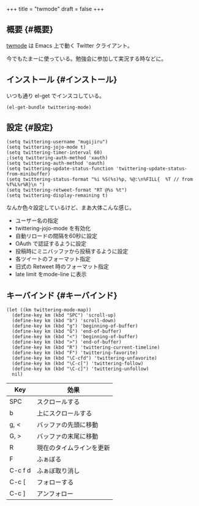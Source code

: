 +++
title = "twmode"
draft = false
+++

## 概要 {#概要}

[twmode](https://github.com/hayamiz/twittering-mode) は Emacs 上で動く Twitter クライアント。

今でもたまーに使っている。勉強会に参加して実況する時などに。


## インストール {#インストール}

いつも通り el-get でインスコしている。

```emacs-lisp
(el-get-bundle twittering-mode)
```


## 設定 {#設定}

```emacs-lisp
(setq twittering-username "mugijiru")
(setq twittering-jojo-mode t)
(setq twittering-timer-interval 60)
;(setq twittering-auth-method 'xauth)
(setq twittering-auth-method 'oauth)
(setq twittering-update-status-function 'twittering-update-status-from-minibuffer)
(setq twittering-status-format "%i %S(%s)%p, %@:\n%FILL{  %T // from %f%L%r%R}\n ")
(setq twittering-retweet-format "RT @%s %t")
(setq twittering-display-remaining t)
```

なんか色々設定しているけど、まあ大体こんな感じ。

-   ユーザー名の指定
-   twittering-jojo-mode を有効化
-   自動リロードの間隔を60秒に設定
-   OAuth で認証するように設定
-   投稿時にミニバッファから投稿するように設定
-   各ツイートのフォーマット指定
-   旧式の Retweet 時のフォーマット指定
-   late limit をmode-line に表示


## キーバインド {#キーバインド}

```emacs-lisp
(let ((km twittering-mode-map))
  (define-key km (kbd "SPC") 'scroll-up)
  (define-key km (kbd "b") 'scroll-down)
  (define-key km (kbd "g") 'beginning-of-buffer)
  (define-key km (kbd "G") 'end-of-buffer)
  (define-key km (kbd "<") 'beginning-of-buffer)
  (define-key km (kbd ">") 'end-of-buffer)
  (define-key km (kbd "R") 'twittering-current-timeline)
  (define-key km (kbd "F") 'twittering-favorite)
  (define-key km (kbd "\C-cfd") 'twittering-unfavorite)
  (define-key km (kbd "\C-c[") 'twittering-follow)
  (define-key km (kbd "\C-c]") 'twittering-unfollow)
  nil)
```

| Key     | 効果         |
|---------|------------|
| SPC     | スクロールする |
| b       | 上にスクロールする |
| g, <    | バッファの先頭に移動 |
| G, >    | バッファの末尾に移動 |
| R       | 現在のタイムラインを更新 |
| F       | ふぁぼる     |
| C-c f d | ふぁぼ取り消し |
| C-c [   | フォローする |
| C-c ]   | アンフォロー |
